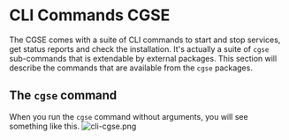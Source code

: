 
# CLI Commands CGSE

The CGSE comes with a suite of CLI commands to start and stop services, get 
status reports and check the installation. It's actually a suite of `cgse` 
sub-commands that is extendable by external packages. This section will 
describe the commands that are available from the `cgse` packages.

## The `cgse` command

When you run the `cgse` command without arguments, you will see something 
like this.
![cli-cgse.png](../images/cli-cgse.png)
